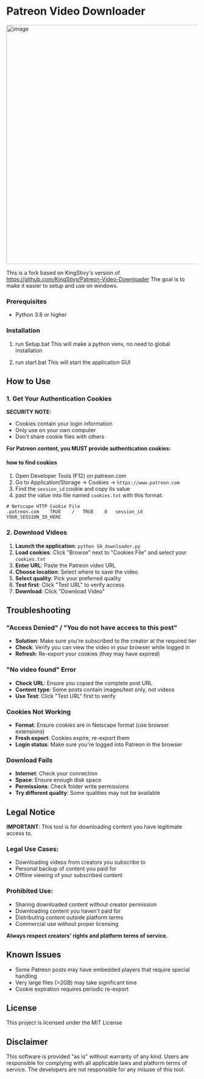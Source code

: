 # Patreon Video Downloader
<img width="797" height="628" alt="image" src="https://github.com/user-attachments/assets/cfdae785-3341-4bd0-9071-7e85ed02eed7" />

This is a fork based on KingStivy's version of https://github.com/KingStivy/Patreon-Video-Downloader
The goal is to make it easier to setup and use on windows.


### Prerequisites
- Python 3.8 or higher

### Installation

1. run Setup.bat
This will make a python venv, no need to global installation

2. run start.bat
This will start the application GUI



## How to Use

### 1. Get Your Authentication Cookies

**SECURITY NOTE:**
- Cookies contain your login information
- Only use on your own computer
- Don't share cookie files with others

**For Patreon content, you MUST provide authentication cookies:**


#### how to find cookies
1. Open Developer Tools (F12) on patreon.com
2. Go to Application/Storage → Cookies → `https://www.patreon.com`
3. Find the `session_id` cookie and copy its value
4. past the value into file named `cookies.txt` with this format:
```
# Netscape HTTP Cookie File
.patreon.com	TRUE	/	TRUE	0	session_id	YOUR_SESSION_ID_HERE
```

### 2. Download Videos

1. **Launch the application**: `python SH_downloader.py`
2. **Load cookies**: Click "Browse" next to "Cookies File" and select your `cookies.txt`
3. **Enter URL**: Paste the Patreon video URL
4. **Choose location**: Select where to save the video
5. **Select quality**: Pick your preferred quality
6. **Test first**: Click "Test URL" to verify access
7. **Download**: Click "Download Video"


## Troubleshooting

### "Access Denied" / "You do not have access to this post"
- **Solution**: Make sure you're subscribed to the creator at the required tier
- **Check**: Verify you can view the video in your browser while logged in
- **Refresh**: Re-export your cookies (they may have expired)

### "No video found" Error
- **Check URL**: Ensure you copied the complete post URL
- **Content type**: Some posts contain images/text only, not videos
- **Use Test**: Click "Test URL" first to verify

### Cookies Not Working
- **Format**: Ensure cookies are in Netscape format (use browser extensions)
- **Fresh export**: Cookies expire, re-export them
- **Login status**: Make sure you're logged into Patreon in the browser

### Download Fails
- **Internet**: Check your connection
- **Space**: Ensure enough disk space
- **Permissions**: Check folder write permissions
- **Try different quality**: Some qualities may not be available

## Legal Notice

**IMPORTANT**: This tool is for downloading content you have legitimate access to.

### Legal Use Cases:
- Downloading videos from creators you subscribe to
- Personal backup of content you paid for
- Offline viewing of your subscribed content

### Prohibited Use:
- Sharing downloaded content without creator permission
- Downloading content you haven't paid for
- Distributing content outside platform terms
- Commercial use without proper licensing

**Always respect creators' rights and platform terms of service.**

## Known Issues
- Some Patreon posts may have embedded players that require special handling
- Very large files (>2GB) may take significant time
- Cookie expiration requires periodic re-export

## License

This project is licensed under the MIT License

## Disclaimer

This software is provided "as is" without warranty of any kind. Users are responsible for complying with all applicable laws and platform terms of service. The developers are not responsible for any misuse of this tool.

